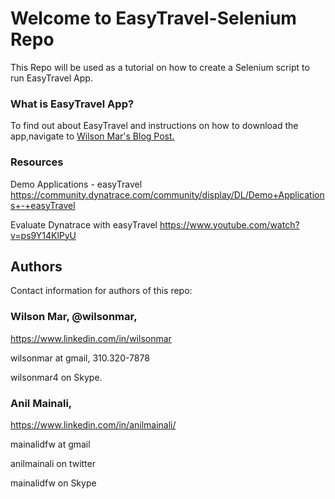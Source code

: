 # Welcome to EasyTravel-Selenium Repo

This Repo will be used as a tutorial on how to create a Selenium script to run EasyTravel App.

### What is EasyTravel App? 
To find out about EasyTravel and instructions on how to download the app,navigate to <a href="https://wilsonmar.github.io/easytravel/"> Wilson Mar's Blog Post.</a>


### Resources
Demo Applications - easyTravel
https://community.dynatrace.com/community/display/DL/Demo+Applications+-+easyTravel

Evaluate Dynatrace with easyTravel
https://www.youtube.com/watch?v=ps9Y14KlPyU


<a name="Authors"></a>

## Authors

Contact information for authors of this repo:

### Wilson Mar, @wilsonmar, 

https://www.linkedin.com/in/wilsonmar

wilsonmar at gmail, 310.320-7878

wilsonmar4 on Skype.

### Anil Mainali, 

https://www.linkedin.com/in/anilmainali/

mainalidfw at gmail

anilmainali on twitter

mainalidfw on Skype
